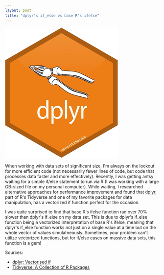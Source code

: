 ```yaml
---
layout: post
title: "dplyr's if_else vs base R's ifelse"
---
```


![](https://raw.githubusercontent.com/JavOrraca/Home/gh-pages/assets/img/dplyr.jpg)

When working with data sets of significant size, I'm always on the lookout for more efficient code (not necessarily fewer lines of code, but code that processes data faster and more effectively). Recently, I was getting antsy waiting for a simple if/else statement to run via R (I was working with a large GB-sized file on my personal computer). While waiting, I researched alternative approaches for performance improvement and found that [dplyr](https://dplyr.tidyverse.org/), part of R's Tidyverse and one of my favorite packages for data manipulation, has a vectorized if function perfect for the occasion.

I was quite surprised to find that base R's ifelse function ran over 70% slower than dplyr's if_else on my data set. This is due to dplyr's if_else function being a vectorized interpretation of base R's ifelse, meaning that dplyr's if_else function works not just on a single value at a time but on the whole vector of values simulatneously. Sometimes, your problem can't utilize vectorized functions, but for if/else cases on massive data sets, this function is a gem! 

Sources:
* [dplyr: Vectorised if](https://dplyr.tidyverse.org/reference/if_else.html)
* [Tidyverse: A Collection of R Packages](https://www.tidyverse.org/)